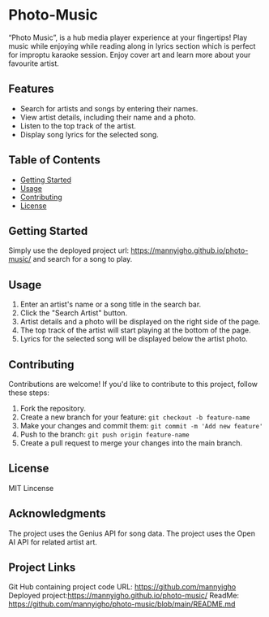 # Photo-Music
“Photo Music”, is a hub media player experience at your fingertips! Play music while enjoying while reading along in lyrics section which is perfect for improptu karaoke session. Enjoy cover art and learn more about your favourite artist.

## Features

- Search for artists and songs by entering their names.
- View artist details, including their name and a photo.
- Listen to the top track of the artist.
- Display song lyrics for the selected song.

## Table of Contents

- [Getting Started](#getting-started)
- [Usage](#usage)
- [Contributing](#contributing)
- [License](#license)

## Getting Started

Simply use the deployed project url: https://mannyigho.github.io/photo-music/ and search for a song to play.

## Usage

1. Enter an artist's name or a song title in the search bar.
2. Click the "Search Artist" button.
3. Artist details and a photo will be displayed on the right side of the page.
4. The top track of the artist will start playing at the bottom of the page.
5. Lyrics for the selected song will be displayed below the artist photo.

## Contributing

Contributions are welcome! If you'd like to contribute to this project, follow these steps:

1. Fork the repository.
2. Create a new branch for your feature: `git checkout -b feature-name`
3. Make your changes and commit them: `git commit -m 'Add new feature'`
4. Push to the branch: `git push origin feature-name`
5. Create a pull request to merge your changes into the main branch.

## License

MIT Lincense

## Acknowledgments

The project uses the Genius API for song data.
The project uses the Open AI API for related artist art.

## Project Links

Git Hub containing project code URL: https://github.com/mannyigho Deployed project:https://mannyigho.github.io/photo-music/ ReadMe: https://github.com/mannyigho/photo-music/blob/main/README.md
